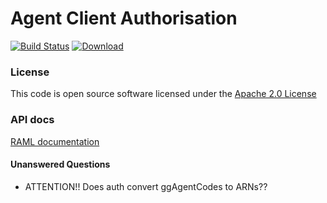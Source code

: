 Agent Client Authorisation
==========================

[![Build Status](https://travis-ci.org/hmrc/agent-client-authorisation.svg?branch=master)](https://travis-ci.org/hmrc/agent-client-authorisation) [ ![Download](https://api.bintray.com/packages/hmrc/releases/agent-client-authorisation/images/download.svg) ](https://bintray.com/hmrc/releases/agent-client-authorisation/_latestVersion)

### License

This code is open source software licensed under the [Apache 2.0 License]("http://www.apache.org/licenses/LICENSE-2.0.html")

### API docs

[RAML documentation](invitations.raml)

#### Unanswered Questions
* ATTENTION!! Does auth convert ggAgentCodes to ARNs??

